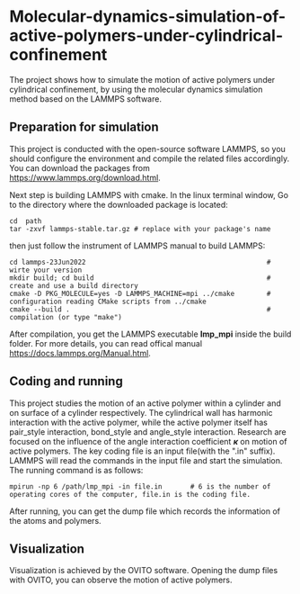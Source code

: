 # Molecular-dynamics-simulation-of-active-polymers-under-cylindrical-confinement
The project shows how to simulate the motion of active polymers under cylindrical confinement, by using the molecular dynamics simulation method based on the LAMMPS software. 
## Preparation for simulation
This project is conducted with the open-source software LAMMPS, so you should configure the environment and compile the related files accordingly. You can download the packages from <https://www.lammps.org/download.html>. 

Next step is building LAMMPS with cmake. In the linux terminal window, Go to the directory where the downloaded package is located:
```
cd  path
tar -zxvf lammps-stable.tar.gz # replace with your package's name
```
then just follow the instrument of LAMMPS manual to build LAMMPS:
```
cd lammps-23Jun2022                                             # wirte your version
mkdir build; cd build                                           # create and use a build directory
cmake -D PKG_MOLECULE=yes -D LAMMPS_MACHINE=mpi ../cmake        # configuration reading CMake scripts from ../cmake
cmake --build .                                                 # compilation (or type "make")
```
After compilation, you get the LAMMPS executable **lmp_mpi** inside the build folder. For more details, you can read offical manual <https://docs.lammps.org/Manual.html>.
## Coding and running
This project studies the motion of an active polymer within a cylinder and on surface of a cylinder respectively. The cylindrical wall has harmonic interaction with the active polymer, while the active polymer itself has pair_style interaction, bond_style and angle_style interaction. Research are focused on the influence of the angle interaction coefficient **$\kappa$** on motion of active polymers. 
The key coding file is an input file(with the ".in" suffix). LAMMPS will read the commands in the input file and start the simulation. The running command is as follows:
```
mpirun -np 6 /path/lmp_mpi -in file.in       # 6 is the number of operating cores of the computer, file.in is the coding file. 
```
After running, you can get the dump file which records the information of the atoms and polymers.
## Visualization
Visualization is achieved by the OVITO software. Opening the dump files with OVITO, you can observe the motion of active polymers.
